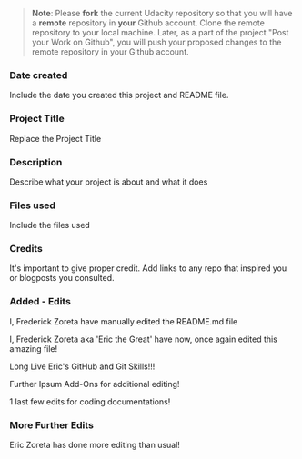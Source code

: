 >**Note**: Please **fork** the current Udacity repository so that you will have a **remote** repository in **your** Github account. Clone the remote repository to your local machine. Later, as a part of the project "Post your Work on Github", you will push your proposed changes to the remote repository in your Github account.

### Date created
Include the date you created this project and README file.

### Project Title
Replace the Project Title

### Description
Describe what your project is about and what it does

### Files used
Include the files used

### Credits
It's important to give proper credit. Add links to any repo that inspired you or blogposts you consulted.

### Added - Edits
I, Frederick Zoreta have manually edited the README.md file

I, Frederick Zoreta aka 'Eric the Great' have now, once again edited this amazing file!

Long Live Eric's GitHub and Git Skills!!!

Further Ipsum Add-Ons for additional editing!

1 last few edits for coding documentations!

### More Further Edits

Eric Zoreta has done more editing than usual!


